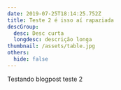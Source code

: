 ```yaml
---
date: 2019-07-25T18:14:25.752Z
title: Teste 2 é isso aí rapaziada
descGroup:
  desc: Desc curta
  longdesc: descrição longa
thumbnail: /assets/table.jpg
others:
  hide: false
---
```

Testando blogpost teste 2
